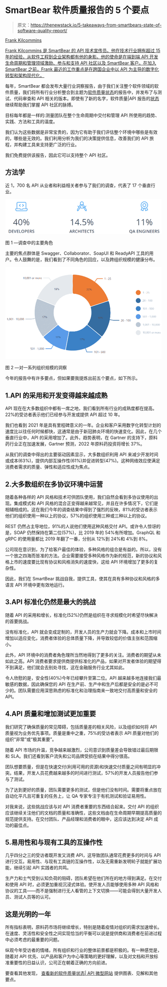 # SmartBear 软件质量报告的 5 个要点

> 原文：<https://thenewstack.io/5-takeaways-from-smartbears-state-of-software-quality-report/>

[](https://www.linkedin.com/in/frank-kilcommins/?originalSubdomain=ie)

[Frank Kilcommins](https://www.linkedin.com/in/frank-kilcommins/?originalSubdomain=ie)

[Frank Kilcommins 是 SmartBear 的 API 技术宣传员。他在技术行业拥有超过 15 年的经验，从软件工程到企业架构都有他的身影。他的使命是在端到端 API 开发生命周期和管理领域激励、参与和支持 API 社区以及 SmartBear 客户。在加入 SmartBear 之前，Frank 最近的工作重点是在跨国企业中以 API 为主导的数字化转型和架构现代化。](https://www.linkedin.com/in/frank-kilcommins/?originalSubdomain=ie)

[](https://www.linkedin.com/in/frank-kilcommins/?originalSubdomain=ie)[](https://www.linkedin.com/in/frank-kilcommins/?originalSubdomain=ie)

每年，SmartBear 都会发布大量行业洞察报告，由于我们关注整个软件领域的软件质量，我们将所有行业分析整合到主题为[软件质量状态](https://smartbear.com/state-of-software-quality/)的报告中，并发布了与测试、代码审查和 API 相关的版本。即使有了新的名字，软件质量|API 报告的[状态](https://smartbear.com/state-of-software-quality/api/)继续帮助我们掌握 API 社区的脉搏。

目标每年都是一样的:测量团队在整个生命周期中交付和管理 API 所使用的趋势、实践、方法和工具的温度。

我们认为这些数据是非常宝贵的，因为它有助于我们评估整个环境中哪些是有效的，哪些是无效的。我们利用分析为我们的决策提供信息，改善我们的 API 旅程，并构建工具来支持更广泛的行业。

我们免费提供该报告，因此它可以支持整个 API 社区。

## 方法学

近 1，700 名 API 从业者和利益相关者参与了我们的调查，代表了 17 个垂直行业。

![Survey professionals](img/e10e6f81fda3bee5afbe03f90207af24.png)

图 1 —调查中的主要角色

主要的焦点群体是 Swagger、Collaborator、SoapUI 和 ReadyAPI 工具的用户。令人鼓舞的是，我们看到了不同角色的回应，以及跨组织规模的健康分布。

![Survey breakdown](img/a2bce127c3b688daa831edba80729c49.png)

图 2 —对一系列组织规模的洞察

今年的报告中有许多要点，但如果要我提炼出前五个要点，如下所示。

## 1.API 的采用和开发变得越来越成熟

API 现在在大多数组织中都有一席之地，我们看到所有行业的成熟度都在提高。22%的受访者表示他们已经参与开发或提供 API 超过 10 年。

我们也看到 2021 年是具有里程碑意义的一年。企业和客户采用数字化转型计划的速度比以往任何时候都快，这通常是由于新冠肺炎环境的快速变化。因此，在几个垂直行业中，API 的采用增加了。此外，趋势表明，在 Gartner 的支持下，原料药行业正在加速发展，Gartner 预测，2022 年原料药投资[](https://www.gartner.com/en/newsroom/press-releases/2021-10-18-gartner-survey-of-over-2000-cios-reveals-the-need-for-enterprises-to-embrace-business-composability-in-2022)将增长 37%。

从我们的调查中得出的主要驱动因素显示，大多数组织利用 API 来减少开发时间或成本(63%)，提供内部互操作性(61%)并促进转型(47%)。这种网络效应使满足消费者需求的质量、弹性和适应性成为焦点。

## 2.大多数组织在多协议环境中运营

随着各种各样的 API 风格和技术可供团队使用，我们自然会看到多协议使用的出现。集成模式和 API 风格的混合正变得越来越常见，并且在许多情况下，它们是相辅相成的。这在我们今年的调查结果中得到了强烈的反映，81%的受访者表示他们的组织使用一种以上的协议，57%的组织使用三种或三种以上的协议。

REST 仍然占主导地位，91%的人说他们使用这种风格交付 API。或许令人惊讶的是，SOAP 仍然保持在第二位(57%)，比 2019 年的 54%有所增加。GraphQL 和 gRPC 的使用量都比 2019 年翻了一番，分别从 12%到 24%和 4%到 8%。

公司现在意识到，为了给客户最佳的体验，多种风格的组合是有益的。所以，没有一个放之四海而皆准的方法。企业需要接受多种风格作为新的规范，新的协议和风格上市的速度要比现有协议和风格消失的速度快，这给 API 环境增加了更多的复杂性。

因此，我们在 SmartBear 挑战自我，提供工具，使其在具有多种协议和风格的多语言 API 环境中更有效地运行。

## 3.API 标准化仍然是最大的挑战

随着 API 的采用和增长，标准化(52%)仍然是组织在寻求规模化时希望尽快解决的首要挑战。

没有标准化，API 就会变成定制的，开发人员的生产力就会下降。成本和上市时间增加以适应变化，消费者体验的总体质量下降，并导致较低的价值主张和范围缩小。

此外，API 环境中的消费者角色理所当然地得到了更多的关注。消费者的期望从未如此之高。API 消费者要求提供商提供标准化的产品，如果对开发者体验的期望得不到满足，他们就会去别处寻找，这在金融服务行业尤其如此。

令人欣慰的是，安全性(40%)今年已经攀升至第二位。API 越来越多地连接我们最敏感的数据，因此确保您的 API 在生产前、生产中和生产后都是安全的是必不可少的。团队需要应用深思熟虑的标准化和治理指南来一致地交付高质量和安全的 API。

## 4.API 质量和增加测试更加重要

我们研究了确保质量的常见障碍，包括质量差的相关风险，以及组织如何将 API 质量视为业务优先事项。质量是重中之重，75%的受访者表示 API 质量对他们的组织“非常”或“极其重要”。

随着 API 市场的升温，竞争越来越激烈，公司意识到质量差会导致错过最后期限和 SLA。我们还看到客户流失和公司品牌受损在结果中得分很高。

团队想要质量，但是在快速交付(利用可用的资源)和快速交付质量之间有明显的冲突。结果，开发人员花费越来越多的时间进行测试，57%的开发人员报告他们参与了测试。

为了达到更好的质量，团队需要更多的测试，但是他们没有时间。需要将重点放在自动化平凡且可重复的任务上，让 QA 专家专注于有机测试和验证易用性。

对我来说，这些挑战应该与对 API 消费者重要的东西结合起来。交付 API 的组织应该继续关注他们的文档的质量和准确性，这些文档由在生命周期早期提高质量的规范提供支持。在交付团队、产品经理和消费者的眼中，这应该达到决定 API 成功的最佳点。

## 5.易用性和与现有工具的互操作性

几乎四分之三的受访者既开发又消费 API，这导致团队通常花费更多的时间与 API 进行交互。易用性、与现有工具链的互操作性，以及无需重新发明轮子就能扩展功能，继续引起 API 实践者的共鸣。

生产力和士气受到认知负荷的阻碍，团队希望在他们所在的地方得到满足。在交付和使用 API 时，必须更加重视沉浸式体验。使开发人员能够使用多种 API 风格和协议的工具——而不是强制进行无人看管的上下文切换——可能会得到大量开发人员、测试人员等的认可。

## 这是光明的一年

所有指标表明，原料药市场将继续增长，特别是随着疫情对组织的需求加速增长。在速度、灵活性和安全性之间实现恰当的平衡可以说是提供商和消费者在前进过程中必须考虑的最重要的问题。

纵观今年受访者的情绪，所有组织和行业的整体前景都是积极的。有一种感觉是，随着对 API 优先、以产品和客户为中心等策略的更好理解，以及对文档和开放标准重要性的日益认识，公司正在朝着正确的方向前进。

要查看其他发现， [查看新的软件质量状态| API 微型网站](https://smartbear.com/state-of-software-quality/api/) 提供图表、见解和其他要点。

<svg xmlns:xlink="http://www.w3.org/1999/xlink" viewBox="0 0 68 31" version="1.1"><title>Group</title> <desc>Created with Sketch.</desc></svg>